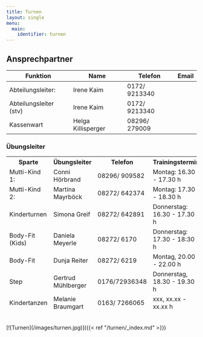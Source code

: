 ```yaml
---
title: Turnen
layout: single
menu:
  main:
    identifier: turnen
---
```


## Ansprechpartner

<table>
<thead> 
<tr>
<th>Funktion</th> <th>Name</th> <th>Telefon <br></th><th>Email</th>
</tr>
</thead> 
<tbody>
<tr class="odd">
<td>Abteilungsleiter:</td>
<td>Irene Kaim<br></td>
<td>0172/ 9213340</td>
<td><br></td>
</tr>
<tr class="even">
<td>Abteilungsleiter (stv)</td>
<td>Irene Kaim<br></td>
<td>0172/ 9213340<br></td>
<td></td>
</tr>
<tr class="odd">
<td>Kassenwart</td>
<td>Helga Killisperger<br></td>
<td>08296/ 279009<br></td>
<td>&nbsp;</td>
</tr>
</tbody>
</table>

### Übungsleiter

<table>
<thead> 
<tr>
<th>Sparte</th> <th>Übungsleiter</th> <th>Telefon</th> <th>Trainingstermin<br></th>
</tr>
<tr class="odd">
<td>Mutti-Kind 1:</td>
<td>Conni Hörbrand</td>
<td>08296/ 909582</td>
<td>Montag: 16.30 - 17.30 h</td>
</tr>
<tr class="even">
<td>Mutti-Kind 2:</td>
<td>Martina Mayrböck<br></td>
<td>08272/ 642374<br></td>
<td>Montag: 17.30 - 18.30 h<br></td>
</tr>
<tr class="odd">
<td>Kinderturnen</td>
<td>Simona Greif<br></td>
<td>08272/ 642891</td>
<td>Donnerstag: 16.30 - 17.30 h<br></td>
</tr>
<tr class="even">
<td>Body-Fit (Kids)<br></td>
<td>Daniela Meyerle<br></td>
<td>08272/ 6170</td>
<td>Donnerstag: 17.30 - 18:30 h<br></td>
</tr>
<tr class="odd">
<td>Body-Fit</td>
<td>Dunja Reiter</td>
<td>08272/ 6219</td>
<td>Montag, 20.00 - 22.00 h</td>
</tr>
<tr class="even">
<td>Step</td>
<td>Gertrud Mühlberger</td>
<td>0176/72936348</td>
<td>Donnerstag, 18.30 - 19.30 h</td>
</tr>
<tr class="odd">
<td>Kindertanzen</td>
<td>Melanie Braumgart</td>
<td>0163/ 7266065</td>
<td>xxx, xx.xx - xx.xx h</td>
</tr>
</thead> 
<tbody>
</tbody>
</table>
<br>
[![Turnen](/images/turnen.jpg)]({{< ref "/turnen/_index.md" >}})